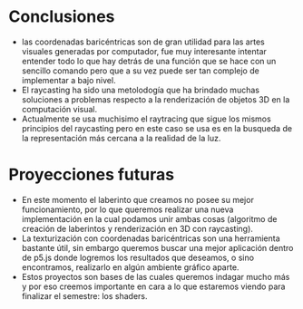 # Conclusiones
* las coordenadas baricéntricas son de gran utilidad para las artes visuales generadas por computador, fue muy interesante intentar entender todo lo que hay detrás de una función que se hace con un sencillo comando pero que a su vez puede ser tan complejo de implementar a bajo nivel.
* El raycasting ha sido una metolodogía que ha brindado muchas soluciones a problemas respecto a la renderización de objetos 3D en la computación visual.
* Actualmente se usa muchisimo el raytracing que sigue los mismos principios del raycasting pero en este caso se usa es en la busqueda de la representación más cercana a la realidad de la luz.

# Proyecciones futuras

* En este momento el laberinto que creamos no posee su mejor funcionamiento, por lo que queremos realizar una nueva implementación en la cual podamos unir ambas cosas (algoritmo de creación de laberintos y renderización en 3D con raycasting).
* La texturización con coordenadas baricéntricas son una herramienta bastante útil, sin embargo queremos buscar una mejor aplicación dentro de p5.js donde logremos los resultados que deseamos, o sino encontramos, realizarlo en algún ambiente gráfico aparte.
* Estos proyectos son bases de las cuales queremos indagar mucho más y por eso creemos importante en cara a lo que estaremos viendo para finalizar el semestre: los shaders.